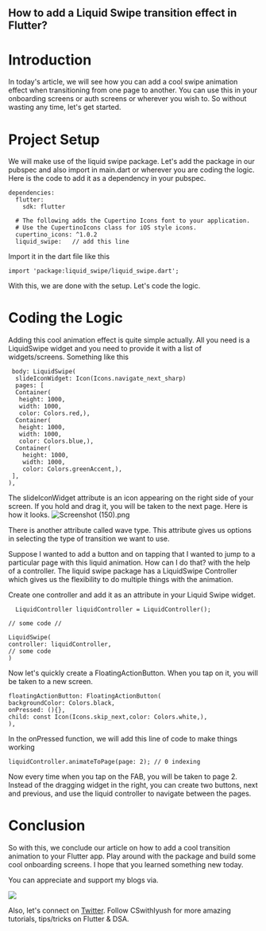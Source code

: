 ## How to add a Liquid Swipe transition effect in Flutter?

# Introduction
In today's article, we will see how you can add a cool swipe animation effect when transitioning from one page to another. You can use this in your onboarding screens or auth screens or wherever you wish to. So without wasting any time, let's get started.

# Project Setup
We will make use of the liquid swipe package. Let's add the package in our pubspec and also import in main.dart or wherever you are coding the logic. Here is the code to add it as a dependency in your pubspec.

```
dependencies:
  flutter:
    sdk: flutter

  # The following adds the Cupertino Icons font to your application.
  # Use the CupertinoIcons class for iOS style icons.
  cupertino_icons: ^1.0.2
  liquid_swipe:   // add this line
```

Import it in the dart file like this

```
import 'package:liquid_swipe/liquid_swipe.dart';
```
With this, we are done with the setup. Let's code the logic.

# Coding the Logic
Adding this cool animation effect is quite simple actually. All you need is a LiquidSwipe widget and you need to provide it with a list of widgets/screens. Something like this

```
 body: LiquidSwipe(
  slideIconWidget: Icon(Icons.navigate_next_sharp)
  pages: [
  Container(
   height: 1000,
   width: 1000,
   color: Colors.red,),
  Container(
   height: 1000,
   width: 1000,
   color: Colors.blue,),
  Container(
    height: 1000,
    width: 1000,
    color: Colors.greenAccent,),
 ],
),
```

The slideIconWidget attribute is an icon appearing on the right side of your screen. If you hold and drag it, you will be taken to the next page. Here is how it looks.
![Screenshot (150).png](https://cdn.hashnode.com/res/hashnode/image/upload/v1647697223992/gpanUHum2.png)

 There is another attribute called wave type. This attribute gives us options in selecting the type of transition we want to use. 

Suppose I wanted to add a button and on tapping that I wanted to jump to a particular page with this liquid animation. How can I do that? with the help of a controller. The liquid swipe package has a LiquidSwipe Controller which gives us the flexibility to do multiple things with the animation.

Create one controller and add it as an attribute in your Liquid Swipe widget.

```
  LiquidController liquidController = LiquidController();

// some code //

LiquidSwipe(
controller: liquidController,
// some code
)
```
Now let's quickly create a FloatingActionButton. When you tap on it, you will be taken to a new screen.

```
floatingActionButton: FloatingActionButton(
backgroundColor: Colors.black,
onPressed: (){},
child: const Icon(Icons.skip_next,color: Colors.white,),
),
```
In the onPressed function, we will add this line of code to make things working

```
liquidController.animateToPage(page: 2); // 0 indexing
```
Now every time when you tap on the FAB, you will be taken to page 2. Instead of the dragging widget in the right, you can create two buttons, next and previous, and use the liquid controller to navigate between the pages.

# Conclusion
So with this, we conclude our article on how to add a cool transition animation to your Flutter app. Play around with the package and build some cool onboarding screens. I hope that you learned something new today.

You can appreciate and support my blogs via.

![](https://cdn.hashnode.com/res/hashnode/image/upload/v1646372265341/O0KkM6E-0.png)

Also, let's connect on [Twitter](https://twitter.com/Iyush004). Follow CSwithIyush for more amazing tutorials, tips/tricks on Flutter & DSA.